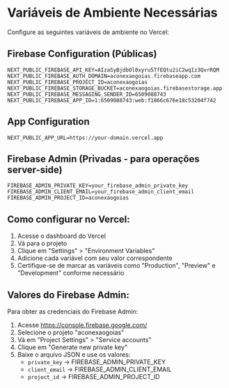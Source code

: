 # Variáveis de Ambiente Necessárias

Configure as seguintes variáveis de ambiente no Vercel:

## Firebase Configuration (Públicas)
```
NEXT_PUBLIC_FIREBASE_API_KEY=AIzaSyBjdbOl0xyru5TfEQtu2iC2wqIz3QvrRQM
NEXT_PUBLIC_FIREBASE_AUTH_DOMAIN=aconexaogoias.firebaseapp.com
NEXT_PUBLIC_FIREBASE_PROJECT_ID=aconexaogoias
NEXT_PUBLIC_FIREBASE_STORAGE_BUCKET=aconexaogoias.firebasestorage.app
NEXT_PUBLIC_FIREBASE_MESSAGING_SENDER_ID=6509088743
NEXT_PUBLIC_FIREBASE_APP_ID=1:6509088743:web:f1866c676e18c53204f742
```

## App Configuration
```
NEXT_PUBLIC_APP_URL=https://your-domain.vercel.app
```

## Firebase Admin (Privadas - para operações server-side)
```
FIREBASE_ADMIN_PRIVATE_KEY=your_firebase_admin_private_key
FIREBASE_ADMIN_CLIENT_EMAIL=your_firebase_admin_client_email
FIREBASE_ADMIN_PROJECT_ID=aconexaogoias
```

## Como configurar no Vercel:

1. Acesse o dashboard do Vercel
2. Vá para o projeto
3. Clique em "Settings" > "Environment Variables"
4. Adicione cada variável com seu valor correspondente
5. Certifique-se de marcar as variáveis como "Production", "Preview" e "Development" conforme necessário

## Valores do Firebase Admin:

Para obter as credenciais do Firebase Admin:
1. Acesse https://console.firebase.google.com/
2. Selecione o projeto "aconexaogoias"
3. Vá em "Project Settings" > "Service accounts"
4. Clique em "Generate new private key"
5. Baixe o arquivo JSON e use os valores:
   - `private_key` → FIREBASE_ADMIN_PRIVATE_KEY
   - `client_email` → FIREBASE_ADMIN_CLIENT_EMAIL
   - `project_id` → FIREBASE_ADMIN_PROJECT_ID
